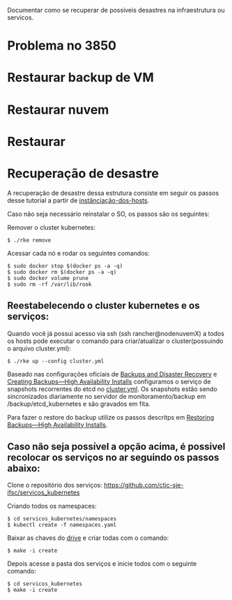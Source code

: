 Documentar como se recuperar de possíveis desastres na infraestrutura ou servicos.

# Problema no 3850

# Restaurar backup de VM

# Restaurar nuvem 

# Restaurar 


# Recuperação de desastre

A recuperação de desastre dessa estrutura consiste em seguir os passos desse tutorial a partir de [instânciação-dos-hosts](#instânciação-dos-hosts).

Caso não seja necessário reinstalar o SO, os passos são os seguintes:

Remover o cluster kubernetes:   
``` 
$ ./rke remove 
```

Acessar cada nó e rodar os seguintes comandos:
```
$ sudo docker stop $(docker ps -a -q)
$ sudo docker rm $(docker ps -a -q)
$ sudo docker volume prune
$ sudo rm -rf /var/lib/rook
```

## Reestabelecendo o cluster kubernetes e os serviços:

Quando você já possui acesso via ssh (ssh rancher@nodenuvemX) a todos os hosts pode executar o comando para criar/atualizar o cluster(possuindo o arquivo cluster.yml):

```$ ./rke up --config cluster.yml```

Baseado nas configurações oficiais de [Backups and Disaster Recovery](https://rancher.com/docs/rke/v0.1.x/en/etcd-snapshots/) e [Creating Backups—High Availability Installs](https://rancher.com/docs/rancher/v2.x/en/backups/backups/ha-backups/) configuramos o serviço de snapshots recorrentes do etcd no [cluster.yml](cluster.yml). Os snapshots estão sendo sincronizados diariamente no servidor de monitoramento/backup em /backup/etcd_kubernetes e são gravados em fita. 

Para fazer o restore do backup utilize os passos descritps em [Restoring Backups—High Availability Installs](https://rancher.com/docs/rancher/v2.x/en/backups/restorations/ha-restoration/).

## Caso não seja possível a opção acima, é possivel recolocar os serviços no ar seguindo os passos abaixo:

Clone o repositório dos serviços: https://github.com/ctic-sje-ifsc/servicos_kubernetes

Criando todos os namespaces:
```
$ cd servicos_kubernetes/namespaces
$ kubectl create -f namespaces.yaml
```

Baixar as chaves do [drive](https://drive.google.com/drive/folders/0B_KFdN7OB_xwZ1J0SVk2QWNnU3M?usp=sharing) e criar todas com o comando:

```
$ make -i create
```

Depois acesse a pasta dos serviços e inicie todos com o seguinte comando:
```
$ cd servicos_kubernetes
$ make -i create
```